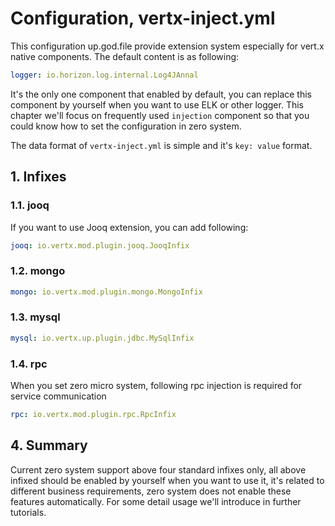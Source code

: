 # Configuration, vertx-inject.yml

This configuration up.god.file provide extension system especially for vert.x native components. The default content is
as following:

```yaml
logger: io.horizon.log.internal.Log4JAnnal
```

It's the only one component that enabled by default, you can replace this component by yourself when you want to use ELK
or other logger. This chapter we'll focus on frequently used `injection` component so that you could know how to set the
configuration in zero system.

The data format of `vertx-inject.yml` is simple and it's `key: value` format.

## 1. Infixes

### 1.1. jooq

If you want to use Jooq extension, you can add following:

```yaml
jooq: io.vertx.mod.plugin.jooq.JooqInfix
```

### 1.2. mongo

```yaml
mongo: io.vertx.mod.plugin.mongo.MongoInfix
```

### 1.3. mysql

```yaml
mysql: io.vertx.up.plugin.jdbc.MySqlInfix
```

### 1.4. rpc

When you set zero micro system, following rpc injection is required for service communication

```yaml
rpc: io.vertx.mod.plugin.rpc.RpcInfix
```

## 4. Summary

Current zero system support above four standard infixes only, all above infixed should be enabled by yourself when you
want to use it, it's related to different business requirements, zero system does not enable these features
automatically. For some detail usage we'll introduce in further tutorials.

